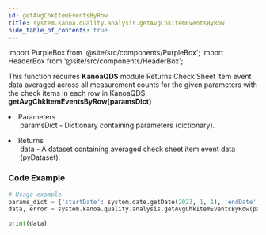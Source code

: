 ```yaml
---
id: getAvgChkItemEventsByRow
title: system.kanoa.quality.analysis.getAvgChkItemEventsByRow
hide_table_of_contents: true
---
```


import PurpleBox from '@site/src/components/PurpleBox';
import HeaderBox from '@site/src/components/HeaderBox';

<PurpleBox>This function requires <b>KanoaQDS</b> module</PurpleBox>
<HeaderBox header="Description">Returns Check Sheet item event data averaged across all measurement counts for the given parameters with the check items in each row in KanoaQDS.</HeaderBox>
<HeaderBox header="Syntax">
    <b>getAvgChkItemEventsByRow(paramsDict)</b>
    <li> Parameters <br />
        <ul>paramsDict - Dictionary containing parameters (dictionary).</ul>
    </li>
    <li> Returns <br />
        <ul>data - A dataset containing averaged check sheet item event data (pyDataset).</ul>
    </li>
</HeaderBox>

### Code Example
```python
# Usage example
params_dict = {'startDate': system.date.getDate(2023, 1, 1), 'endDate': system.date.getDate(2023, 12, 31), 'chkShtId': 123}
data, error = system.kanoa.quality.analysis.getAvgChkItemEventsByRow(paramsDict=params_dict)

print(data)
